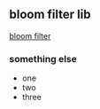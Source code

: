 ## bloom filter lib
[bloom filter](https://github.com/jasondavies/bloomfilter.js)

### something else

* one
* two 
* three